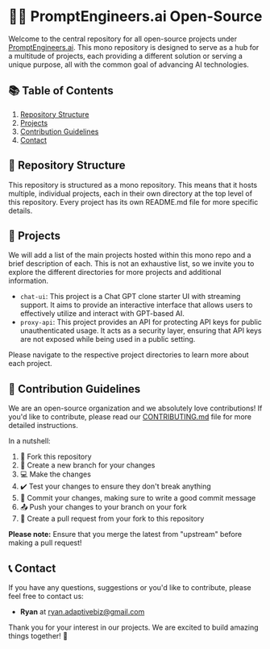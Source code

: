 # 👨‍💻 PromptEngineers.ai Open-Source

Welcome to the central repository for all open-source projects under [PromptEngineers.ai](https://promptengineers.ai). This mono repository is designed to serve as a hub for a multitude of projects, each providing a different solution or serving a unique purpose, all with the common goal of advancing AI technologies.

## 📚 Table of Contents

1. [Repository Structure](#-repository-structure)
2. [Projects](#-projects)
3. [Contribution Guidelines](#-contribution-guidelines)
4. [Contact](#-contact)

## 📂 Repository Structure

This repository is structured as a mono repository. This means that it hosts multiple, individual projects, each in their own directory at the top level of this repository. Every project has its own README.md file for more specific details.

## 📌 Projects

We will add a list of the main projects hosted within this mono repo and a brief description of each. This is not an exhaustive list, so we invite you to explore the different directories for more projects and additional information.

- `chat-ui`: This project is a Chat GPT clone starter UI with streaming support. It aims to provide an interactive interface that allows users to effectively utilize and interact with GPT-based AI.
- `proxy-api`: This project provides an API for protecting API keys for public unauthenticated usage. It acts as a security layer, ensuring that API keys are not exposed while being used in a public setting.

Please navigate to the respective project directories to learn more about each project.

## 👥 Contribution Guidelines

We are an open-source organization and we absolutely love contributions! If you'd like to contribute, please read our [CONTRIBUTING.md](./CONTRIBUTING.md) file for more detailed instructions.

In a nutshell:

1. 🍴 Fork this repository
2. 🌳 Create a new branch for your changes
3. 💻 Make the changes
4. ✔️ Test your changes to ensure they don't break anything
5. 💬 Commit your changes, making sure to write a good commit message
6. 📤 Push your changes to your branch on your fork
7. 📩 Create a pull request from your fork to this repository

**Please note:** Ensure that you merge the latest from "upstream" before making a pull request!

## 📞 Contact

If you have any questions, suggestions or you'd like to contribute, please feel free to contact us:

- **Ryan** at [ryan.adaptivebiz@gmail.com](mailto:ryan.adaptivebiz@gmail.com)

Thank you for your interest in our projects. We are excited to build amazing things together! 🎉
